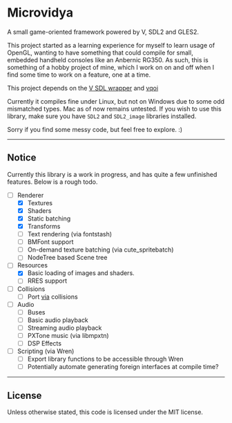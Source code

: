 # Microvidya
A small game-oriented framework powered by V, SDL2 and GLES2. 

This project started as a learning experience for myself to learn usage of OpenGL, wanting to have something that could compile for small, embedded handheld consoles like an Anbernic RG350. As such, this is something of a hobby project of mine, which I work on on and off when I find some time to work on a feature, one at a time.

This project depends on the [V SDL wrapper](https://github.com/vlang/sdl) and [vqoi](https://github.com/Le0Developer/vqoi)

Currently it compiles fine under Linux, but not on Windows due to some odd mismatched types. Mac as of now remains untested. If you wish to use this library, make sure you have `SDL2` and `SDL2_image` libraries installed.

Sorry if you find some messy code, but feel free to explore. :)
___
## Notice
Currently this library is a work in progress, and has quite a few unfinished features. Below is a rough todo.

- [ ] Renderer
  - [x] Textures
  - [x] Shaders
  - [x] Static batching
  - [x] Transforms
  - [ ] Text rendering (via fontstash)
  - [ ] BMFont support
  - [ ] On-demand texture batching (via cute_spritebatch)
  - [ ] NodeTree based Scene tree
- [ ] Resources
  - [x] Basic loading of images and shaders.
  - [ ] RRES support
- [ ] Collisions
  - [ ] Port [via](https://github.com/prime31/via) collisions
- [ ] Audio
  - [ ] Buses
  - [ ] Basic audio playback
  - [ ] Streaming audio playback
  - [ ] PXTone music (via libmpxtn)
  - [ ] DSP Effects
- [ ] Scripting (via Wren)
  - [ ] Export library functions to be accessible through Wren
  - [ ] Potentially automate generating foreign interfaces at compile time?
___
## License
Unless otherwise stated, this code is licensed under the MIT license.